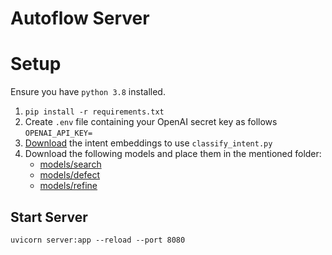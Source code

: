 
# Autoflow Server

# Setup
Ensure you have `python 3.8` installed.

1.  `pip install -r requirements.txt`
2. Create `.env` file  containing your OpenAI secret key as follows
`OPENAI_API_KEY=`
3. [Download](https://drive.google.com/file/d/1a0e3m8TyyxRaPi73gdsSXSHjfWPbnRo_/view?usp=sharing) the intent embeddings to use `classify_intent.py`
4. Download the following models and place them in the mentioned folder:
	- [models/search](https://drive.google.com/file/d/1v3uXuPCpK4V5cnx5C0Q0zEteKgRV5B7B/view?usp=sharing)
	-  [models/defect](https://storage.googleapis.com/sfr-codet5-data-research/finetuned_models/defect_codet5_base.bin)
	- [models/refine](https://storage.googleapis.com/sfr-codet5-data-research/finetuned_models/refine_medium_codet5_base.bin)
## Start Server
	uvicorn server:app --reload --port 8080
